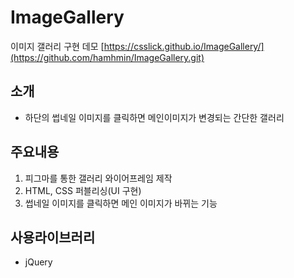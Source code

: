 # ImageGallery
이미지 갤러리 구현 데모 [https://csslick.github.io/ImageGallery/](https://github.com/hamhmin/ImageGallery.git)

## 소개
- 하단의 썹네일 이미지를 클릭하면 메인이미지가 변경되는 간단한 갤러리

## 주요내용
1. 피그마를 통한 갤러리 와이어프레임 제작
2. HTML, CSS 퍼블리싱(UI 구현)
3. 썹네일 이미지를 클릭하면 메인 이미지가 바뀌는 기능

## 사용라이브러리
- jQuery
